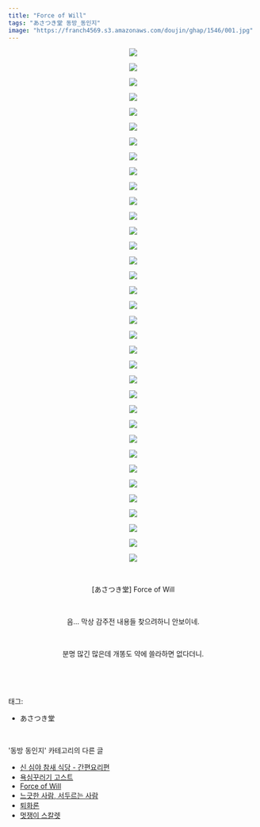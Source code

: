 ```yaml
---
title: "Force of Will"
tags: "あさつき堂 동방_동인지"
image: "https://franch4569.s3.amazonaws.com/doujin/ghap/1546/001.jpg"
---
```

<div class="article">
<p style="text-align: center; clear: none; float: none;"><img src="{{ site.imgserver2 }}/ghap/1546/001.jpg"/></p>
<p style="text-align: center; clear: none; float: none;"><img src="{{ site.imgserver2 }}/ghap/1546/002.jpg"/></p>
<p style="text-align: center; clear: none; float: none;"><img src="{{ site.imgserver2 }}/ghap/1546/003.jpg"/></p>
<p style="text-align: center; clear: none; float: none;"><img src="{{ site.imgserver2 }}/ghap/1546/004.jpg"/></p>
<p style="text-align: center; clear: none; float: none;"><img src="{{ site.imgserver2 }}/ghap/1546/005.jpg"/></p>
<p style="text-align: center; clear: none; float: none;"><img src="{{ site.imgserver2 }}/ghap/1546/006.jpg"/></p>
<p style="text-align: center; clear: none; float: none;"><img src="{{ site.imgserver2 }}/ghap/1546/007.jpg"/></p>
<p style="text-align: center; clear: none; float: none;"><img src="{{ site.imgserver2 }}/ghap/1546/008.jpg"/></p>
<p style="text-align: center; clear: none; float: none;"><img src="{{ site.imgserver2 }}/ghap/1546/009.jpg"/></p>
<p style="text-align: center; clear: none; float: none;"><img src="{{ site.imgserver2 }}/ghap/1546/010.jpg"/></p>
<p style="text-align: center; clear: none; float: none;"><img src="{{ site.imgserver2 }}/ghap/1546/011.jpg"/></p>
<p style="text-align: center; clear: none; float: none;"><img src="{{ site.imgserver2 }}/ghap/1546/012.jpg"/></p>
<p style="text-align: center; clear: none; float: none;"><img src="{{ site.imgserver2 }}/ghap/1546/013.jpg"/></p>
<p style="text-align: center; clear: none; float: none;"><img src="{{ site.imgserver2 }}/ghap/1546/014.jpg"/></p>
<p style="text-align: center; clear: none; float: none;"><img src="{{ site.imgserver2 }}/ghap/1546/015.jpg"/></p>
<p style="text-align: center; clear: none; float: none;"><img src="{{ site.imgserver2 }}/ghap/1546/016.jpg"/></p>
<p style="text-align: center; clear: none; float: none;"><img src="{{ site.imgserver2 }}/ghap/1546/017.jpg"/></p>
<p style="text-align: center; clear: none; float: none;"><img src="{{ site.imgserver2 }}/ghap/1546/018.jpg"/></p>
<p style="text-align: center; clear: none; float: none;"><img src="{{ site.imgserver2 }}/ghap/1546/019.jpg"/></p>
<p style="text-align: center; clear: none; float: none;"><img src="{{ site.imgserver2 }}/ghap/1546/020.jpg"/></p>
<p style="text-align: center; clear: none; float: none;"><img src="{{ site.imgserver2 }}/ghap/1546/021.jpg"/></p>
<p style="text-align: center; clear: none; float: none;"><img src="{{ site.imgserver2 }}/ghap/1546/022.jpg"/></p>
<p style="text-align: center; clear: none; float: none;"><img src="{{ site.imgserver2 }}/ghap/1546/023.jpg"/></p>
<p style="text-align: center; clear: none; float: none;"><img src="{{ site.imgserver2 }}/ghap/1546/024.jpg"/></p>
<p style="text-align: center; clear: none; float: none;"><img src="{{ site.imgserver2 }}/ghap/1546/025.jpg"/></p>
<p style="text-align: center; clear: none; float: none;"><img src="{{ site.imgserver2 }}/ghap/1546/026.jpg"/></p>
<p style="text-align: center; clear: none; float: none;"><img src="{{ site.imgserver2 }}/ghap/1546/027.jpg"/></p>
<p style="text-align: center; clear: none; float: none;"><img src="{{ site.imgserver2 }}/ghap/1546/028.jpg"/></p>
<p style="text-align: center; clear: none; float: none;"><img src="{{ site.imgserver2 }}/ghap/1546/029.jpg"/></p>
<p style="text-align: center; clear: none; float: none;"><img src="{{ site.imgserver2 }}/ghap/1546/030.jpg"/></p>
<p style="text-align: center; clear: none; float: none;"><img src="{{ site.imgserver2 }}/ghap/1546/031.jpg"/></p>
<p style="text-align: center; clear: none; float: none;"><img src="{{ site.imgserver2 }}/ghap/1546/032.jpg"/></p>
<p style="text-align: center; clear: none; float: none;"><img src="{{ site.imgserver2 }}/ghap/1546/033.jpg"/></p>
<p style="text-align: center; clear: none; float: none;"><img src="{{ site.imgserver2 }}/ghap/1546/034.jpg"/></p>
<p style="text-align: center; clear: none; float: none;"><img src="{{ site.imgserver2 }}/ghap/1546/035.jpg"/></p>
<p style="text-align: center; clear: none; float: none;"><br/></p>
<p style="text-align: center; clear: none; float: none;">[あさつき堂] Force of Will</p>
<p style="text-align: center; clear: none; float: none;"><br/></p>
<p style="text-align: center; clear: none; float: none;">음... 막상 감주전 내용들 찾으려하니 안보이네.</p>
<p style="text-align: center; clear: none; float: none;"><br/></p>
<p style="text-align: center; clear: none; float: none;">분명 많긴 많은데 개똥도 약에 쓸라하면 없다더니.</p>
<p><br/></p>
</div><br/>
<div class="tagTrail">
<p>태그: </p>
<ul>
<li>あさつき堂</li>
</ul>
</div><br/>
<div class="another">
<p>'동방 동인지' 카테고리의 다른 글</p>
<ul>
<li><a href="/ghap_1548">신 심야 참새 식당 - 간편요리편</a></li>
<li><a href="/ghap_1547">욕심꾸러기 고스트</a></li>
<li><a href="/ghap_1546">Force of Will</a></li>
<li><a href="/ghap_1545">느긋한 사람, 서두르는 사람</a></li>
<li><a href="/ghap_1544">퇴화론</a></li>
<li><a href="/ghap_1543">멋쟁이 스칼렛</a></li>
</ul>
</div><br/>
<div class="cb_module cb_fluid">
<div class="cb_wrt cb_profile">
</div><!-- commentList close -->
</div><br/>
